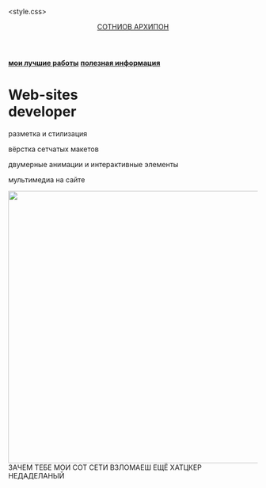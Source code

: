 <style.css>
<html>
  <head>
    <title>АРХИПОН</title>
    <link rel="stylesheet" href="style.css"/>
  </head>
  <body>
    <header>
      <a class="link-header" href="leonov.html">СОТНИОВ АРХИПОН</a>
    </header>
    <main>
      <nav>
        <a class="link-nav" href="mysites.html"><b>мои лучшие работы</b></a>
        <a class="link-nav" href="info.html"><b>полезная информация</b></a>
      </nav>
      <h1>Web-sites<br/> developer</h1>
      <p>разметка и стилизация</p>
      <p>вёрстка сетчатых макетов</p>
      <p>двумерные анимации и интерактивные элементы</p>
      <p>мультимедиа на сайте</p>
      <img src="https://backoffice.algoritmika.org/uploads/2021/04/carousel-1684591_0_1618254197.svg" width="830px" height="550px"/>
    </main>
      <footer>ЗАЧЕМ ТЕБЕ МОИ СОТ СЕТИ ВЗЛОМАЕШ ЕЩЁ ХАТЦКЕР НЕДАДЕЛАНЫЙ</footer>
  </body>
</html>
